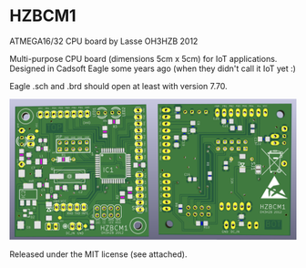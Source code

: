 # HZBCM1
ATMEGA16/32 CPU board by Lasse OH3HZB 2012

Multi-purpose CPU board (dimensions 5cm x 5cm) for IoT applications.
Designed in Cadsoft Eagle some years ago (when they didn't call it
IoT yet :)

Eagle .sch and .brd should open at least with version 7.70.

![Preview](hzbcm1-preview.jpg)

Released under the MIT license (see attached).
